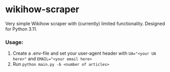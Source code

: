 # wikihow-scraper  
Very simple Wikihow scraper with (currently) limited functionality. Designed for Python 3.11.

### Usage:  
1. Create a .env-file and set your user-agent header with `UA="<your UA here>"` and `EMAIL="<your email here>`
2. Run `python main.py -b <number of articles>`